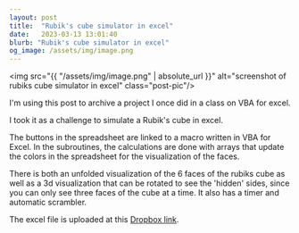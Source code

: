 ```yaml
---
layout: post
title:  "Rubik's cube simulator in excel"
date:   2023-03-13 13:01:40
blurb: "Rubik's cube simulator in excel"
og_image: /assets/img/image.png
---
```


<img src="{{ "/assets/img/image.png" | absolute_url }}" alt="screenshot of rubiks cube simulator in excel" class="post-pic"/>


I'm using this post to archive a project I once did in a class on VBA for excel.

I took it as a challenge to simulate a Rubik's cube in excel.

The buttons in the spreadsheet are linked to a macro written in VBA for Excel. In the subroutines, the calculations are done with arrays that update the colors in the spreadsheet for the visualization of the faces.

There is both an unfolded visualization of the 6 faces of the rubiks cube as well as a 3d visualization that can be rotated to see the 'hidden' sides, since you can only see three faces of the cube at a time. It also has a timer and automatic scrambler.

The excel file is uploaded at this [Dropbox link](https://www.dropbox.com/scl/fi/nnwb1gjeoduzayam84jur/Rubiks-Cube-Simulator.xlsm?dl=0&rlkey=lqtn6azjisgf35uobv07towu2).
